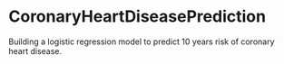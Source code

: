 # CoronaryHeartDiseasePrediction
Building a logistic regression model to predict 10 years risk of coronary heart disease.
